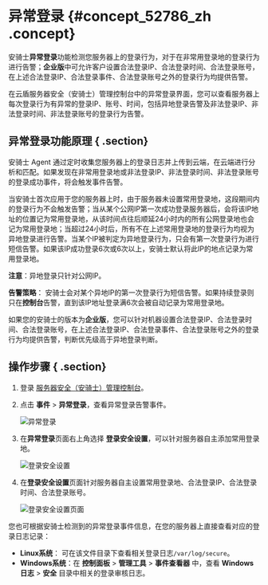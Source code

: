 # 异常登录 {#concept_52786_zh .concept}

安骑士**异常登录**功能检测您服务器上的登录行为，对于在非常用登录地的登录行为进行告警；**企业版**中可允许客户设置合法登录IP、合法登录时间、合法登录账号，在上述合法登录IP、合法登录事件、合法登录账号之外的登录行为均提供告警。

在云盾服务器安全（安骑士）管理控制台中的异常登录界面，您可以查看服务器上每次登录行为有异常的登录IP、账号、时间，包括异地登录告警及非法登录IP、非法登录时间、非法登录账号的登录行为告警。

## 异常登录功能原理 { .section}

安骑士 Agent 通过定时收集您服务器上的登录日志并上传到云端，在云端进行分析和匹配。如果发现在非常用登录地或非法登录IP、非法登录时间、非法登录账号的登录成功事件，将会触发事件告警。

当安骑士首次应用于您的服务器上时，由于服务器未设置常用登录地，这段期间内的登录行为不会触发告警；当从某个公网IP第一次成功登录服务器后，会将该IP地址的位置记为常用登录地，从该时间点往后顺延24小时内的所有公网登录地也会记为常用登录地；当超过24小时后，所有不在上述常用登录地的登录行为均视为异地登录进行告警。当某个IP被判定为异地登录行为，只会有第一次登录行为进行短信告警。如果该IP成功登录6次或6次以上，安骑士默认将此IP的地点记录为常用登录地。

 **注意**：异地登录只针对公网IP。

 **告警策略**： 安骑士会对某个异地IP的第一次登录行为短信告警。如果持续登录则只在**控制台**告警，直到该IP地址登录满6次会被自动记录为常用登录地。

如果您的安骑士的版本为**企业版**，您可以针对机器设置合法登录IP、合法登录时间、合法登录账号，在上述合法登录IP、合法登录事件、合法登录账号之外的登录行为均提供告警，判断优先级高于异地登录判断。

## 操作步骤 { .section}

1.  登录 [服务器安全（安骑士）管理控制台](https://yundun.console.aliyun.com/?p=aqs#/aqs/overviews)。

2.  点击 **事件** \> **异常登录**，查看异常登录告警事件。

    ![异常登录](http://docs-aliyun.cn-hangzhou.oss.aliyun-inc.com/assets/pic/52786/cn_zh/1538299628473/%E5%BC%82%E5%B8%B8%E7%99%BB%E5%BD%95.png)

3.  在**异常登录**页面右上角选择 **登录安全设置**，可以针对服务器自主添加常用登录地。

    ![登录安全设置](http://docs-aliyun.cn-hangzhou.oss.aliyun-inc.com/assets/pic/52786/cn_zh/1538300608910/%E7%99%BB%E5%BD%95%E5%AE%89%E5%85%A8%E8%AE%BE%E7%BD%AE%E6%8C%89%E9%92%AE.png)

4.  在**登录安全设置**页面针对服务器自主设置常用登录地、合法登录IP、合法登录时间、合法登录账号。

    ![登录安全设置页面](http://docs-aliyun.cn-hangzhou.oss.aliyun-inc.com/assets/pic/52786/cn_zh/1538301271969/%E7%99%BB%E5%BD%95%E5%AE%89%E5%85%A8%E8%AE%BE%E7%BD%AE.png)


您也可根据安骑士检测到的异常登录事件信息，在您的服务器上直接查看对应的登录日志记录：

-    **Linux系统**： 可在该文件目录下查看相关登录日志`/var/log/secure`。
-    **Windows系统**：在 **控制面板** \> **管理工具** \> **事件查看器** 中，查看 **Windows日志** \> **安全** 目录中相关的登录审核日志。

